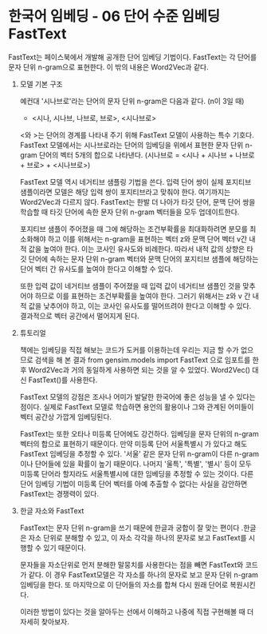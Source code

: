 # 한국어 임베딩 - 06 단어 수준 임베딩 FastText

FastText는 페이스북에서 개발해 공개한 단어 임베딩 기법이다. FastText는 각 단어를 문자 단위 n-gram으로 표현한다. 이 밖의 내용은 Word2Vec과 같다.

1. 모델 기본 구조

    예컨대 '시나브로'라는 단어의 문자 단위 n-gram은 다음과 같다. (n이 3일 때)

    - <시나, 시나브, 나브로, 브로>, <시나브로>

    <와 >는 단어의 경계를 나타내 주기 위해 FastText 모델이 사용하는 특수 기호다. FastText 모델에서는 시나브로라는 단어의 임베딩을 위에서 표현한 문자 단위 n-gram 단어의 벡터 5개의 합으로 나타낸다. (시나브로 = <시나 + 시나브 + 나브로 + 브로> + <시나브로>)

    FastText 모델 역시 네거티브 샘플링 기법을 쓴다. 입력 단어 쌍이 실제 포지티브 샘플이라면 모델은 해당 입력 쌍이 포지티브라고 맞춰야 한다. 여기까지는 Word2Vec과 다르지 않다. FastText는 한발 더 나아가 타깃 단어, 문맥 단어 쌍을 학습할 때 타깃 단어에 속한 문자 단위 n-gram 벡터들을 모두 업데이트한다.

    포지티브 샘플이 주어졌을 때 그에 해당하는 조건부확률을 최대화하려면 분모를 최소화해야 하고 이를 위해서는 n-gram을 표현하는 벡터 z와 문맥 단어 벡터 v간 내적 값을 높여야 한다. 이는 코사인 유사도와 비례한다. 따라서 내적 값의 상향은 타깃 단어에 속하는 문자 단위 n-gram 벡터와 문맥 단어의 포지티브 샘플에 해당하는 단어 벡터 간 유사도를 높여야 한다고 이해할 수 있다.

    또한 입력 값이 네거티브 샘플이 주어졌을 때 입력 값이 네거티브 샘플인 것을 맞추어야 하므로 이를 표현하는 조건부확률을 높여야 한다. 그러기 위해서는 z와 v 간 내적 값을 낮추어야 하고, 이는 코사인 유사도를 떨어뜨려야 한다고 이해할 수 있다. 결과적으로 벡터 공간에서 멀어지게 된다.

2. 튜토리얼

    책에는 임베딩을 직접 해보는 코드가 도커를 이용하는데 우리는 지금 할 수가 없으므로 검색을 해 본 결과 from gensim.models import FastText 으로 임포트를 한 후 Word2Vec과 거의 동일하게 사용하면 되는 것을 알 수 있었다. Word2Vec() 대신 FastText()를 사용한다.

    FastText 모델의 강점은 조사나 어미가 발달한 한국어에 좋은 성능을 낼 수 있다는 점이다. 실제로 FastText 모델로 학습하면 용언의 활용이나 그와 관계된 어미들이 벡터 공간상 가깝게 임베딩된다.

    FastText는 또한 오타나 미등록 단어에도 강건하다. 임베딩을 문자 단위의 n-gram 벡터의 합으로 표현하기 때문이다. 만약 미등록 단어 서울특별시 가 있다고 해도 FastText 임베딩을 추정할 수 있다. '서울' 같은 문자 단위 n-gram이 다른 n-gram이나 단어들에 있을 확률이 높기 때문이다. 나머지 '울특', '특별', '별시' 등이 모두 미등록 단어라 할지라도 서울특별시에 대한 임베딩을 추정할 수 있는 것이다. 다른 단어 임베딩 기법이 미등록 단어 벡터를 아예 추출할 수 없다는 사실을 감안하면 FastText는 경쟁력이 있다.

3. 한글 자소와 FastText

    FastText는 문자 단위 n-gram을 쓰기 때문에 한글과 궁합이 잘 맞는 편이다 .한글은 자소 단위로 분해할 수 있고, 이 자소 각각을 하나의 문자로 보고 FastText를 시행할 수 있기 때문이다.

    문자들을 자소단위로 먼저 분해한 말뭉치를 사용한다는 점을 빼면 FastText와 코드가 같다. 이 경우 FastText모델은 각 자소를 하나의 문자로 보고 문자 단위 n-gram 임베딩을 한다. 또 마지막으로 이 단어들의 자소를 합쳐 다시 원래 단어로 복원시킨다.

    이러한 방법이 있다는 것을 알아두는 선에서 이해하고 나중에 직접 구현해볼 때 더 자세히 찾아보자.